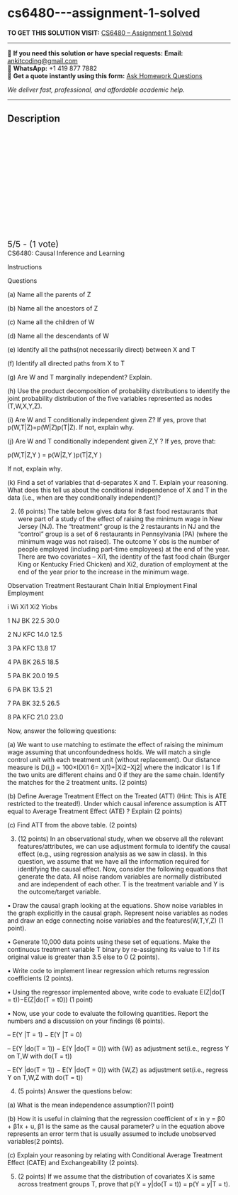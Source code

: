 # cs6480---assignment-1-solved
**TO GET THIS SOLUTION VISIT:** [CS6480 – Assignment 1 Solved](https://www.ankitcodinghub.com/product/cs6480-assignment-1-solved/)


---

📩 **If you need this solution or have special requests:** **Email:** ankitcoding@gmail.com  
📱 **WhatsApp:** +1 419 877 7882  
📄 **Get a quote instantly using this form:** [Ask Homework Questions](https://www.ankitcodinghub.com/services/ask-homework-questions/)

*We deliver fast, professional, and affordable academic help.*

---

<h2>Description</h2>



<div class="kk-star-ratings kksr-auto kksr-align-center kksr-valign-top" data-payload="{&quot;align&quot;:&quot;center&quot;,&quot;id&quot;:&quot;110502&quot;,&quot;slug&quot;:&quot;default&quot;,&quot;valign&quot;:&quot;top&quot;,&quot;ignore&quot;:&quot;&quot;,&quot;reference&quot;:&quot;auto&quot;,&quot;class&quot;:&quot;&quot;,&quot;count&quot;:&quot;1&quot;,&quot;legendonly&quot;:&quot;&quot;,&quot;readonly&quot;:&quot;&quot;,&quot;score&quot;:&quot;5&quot;,&quot;starsonly&quot;:&quot;&quot;,&quot;best&quot;:&quot;5&quot;,&quot;gap&quot;:&quot;4&quot;,&quot;greet&quot;:&quot;Rate this product&quot;,&quot;legend&quot;:&quot;5\/5 - (1 vote)&quot;,&quot;size&quot;:&quot;24&quot;,&quot;title&quot;:&quot;CS6480 - Assignment 1 Solved&quot;,&quot;width&quot;:&quot;138&quot;,&quot;_legend&quot;:&quot;{score}\/{best} - ({count} {votes})&quot;,&quot;font_factor&quot;:&quot;1.25&quot;}">

<div class="kksr-stars">

<div class="kksr-stars-inactive">
            <div class="kksr-star" data-star="1" style="padding-right: 4px">


<div class="kksr-icon" style="width: 24px; height: 24px;"></div>
        </div>
            <div class="kksr-star" data-star="2" style="padding-right: 4px">


<div class="kksr-icon" style="width: 24px; height: 24px;"></div>
        </div>
            <div class="kksr-star" data-star="3" style="padding-right: 4px">


<div class="kksr-icon" style="width: 24px; height: 24px;"></div>
        </div>
            <div class="kksr-star" data-star="4" style="padding-right: 4px">


<div class="kksr-icon" style="width: 24px; height: 24px;"></div>
        </div>
            <div class="kksr-star" data-star="5" style="padding-right: 4px">


<div class="kksr-icon" style="width: 24px; height: 24px;"></div>
        </div>
    </div>

<div class="kksr-stars-active" style="width: 138px;">
            <div class="kksr-star" style="padding-right: 4px">


<div class="kksr-icon" style="width: 24px; height: 24px;"></div>
        </div>
            <div class="kksr-star" style="padding-right: 4px">


<div class="kksr-icon" style="width: 24px; height: 24px;"></div>
        </div>
            <div class="kksr-star" style="padding-right: 4px">


<div class="kksr-icon" style="width: 24px; height: 24px;"></div>
        </div>
            <div class="kksr-star" style="padding-right: 4px">


<div class="kksr-icon" style="width: 24px; height: 24px;"></div>
        </div>
            <div class="kksr-star" style="padding-right: 4px">


<div class="kksr-icon" style="width: 24px; height: 24px;"></div>
        </div>
    </div>
</div>


<div class="kksr-legend" style="font-size: 19.2px;">
            5/5 - (1 vote)    </div>
    </div>
CS6480: Causal Inference and Learning

Instructions

Questions

(a) Name all the parents of Z

(b) Name all the ancestors of Z

(c) Name all the children of W

(d) Name all the descendants of W

(e) Identify all the paths(not necessarily direct) between X and T

(f) Identify all directed paths from X to T

(g) Are W and T marginally independent? Explain.

(h) Use the product decomposition of probability distributions to identify the joint probability distribution of the five variables represented as nodes (T,W,X,Y,Z).

(i) Are W and T conditionally independent given Z? If yes, prove that p(W,T|Z)=p(W|Z)p(T|Z). If not, explain why.

(j) Are W and T conditionally independent given Z,Y ? If yes, prove that:

p(W,T|Z,Y ) = p(W|Z,Y )p(T|Z,Y )

If not, explain why.

(k) Find a set of variables that d-separates X and T. Explain your reasoning. What does this tell us about the conditional independence of X and T in the data (i.e., when are they conditionally independent)?

2. (6 points) The table below gives data for 8 fast food restaurants that were part of a study of the effect of raising the minimum wage in New Jersey (NJ). The “treatment” group is the 2 restaurants in NJ and the “control” group is a set of 6 restaurants in Pennsylvania (PA) (where the minimum wage was not raised). The outcome Y obs is the number of people employed (including part-time employees) at the end of the year. There are two covariates – Xi1, the identity of the fast food chain (Burger King or Kentucky Fried Chicken) and Xi2, duration of employment at the end of the year prior to the increase in the minimum wage.

Observation Treatment Restaurant Chain Initial Employment Final Employment

i Wi Xi1 Xi2 Yiobs

1 NJ BK 22.5 30.0

2 NJ KFC 14.0 12.5

3 PA KFC 13.8 17

4 PA BK 26.5 18.5

5 PA BK 20.0 19.5

6 PA BK 13.5 21

7 PA BK 32.5 26.5

8 PA KFC 21.0 23.0

Now, answer the following questions:

(a) We want to use matching to estimate the effect of raising the minimum wage assuming that unconfoundedness holds. We will match a single control unit with each treatment unit (without replacement). Our distance measure is D(i,j) = 100×I(Xi1 6= Xj1)+|Xi2−Xj2| where the indicator I is 1 if the two units are different chains and 0 if they are the same chain. Identify the matches for the 2 treatment units. (2 points)

(b) Define Average Treatment Effect on the Treated (ATT) (Hint: This is ATE restricted to the treated!). Under which causal inference assumption is ATT equal to Average Treatment Effect (ATE) ? Explain (2 points)

(c) Find ATT from the above table. (2 points)

3. (12 points) In an observational study, when we observe all the relevant features/attributes, we can use adjustment formula to identify the causal effect (e.g., using regression analysis as we saw in class). In this question, we assume that we have all the information required for identifying the causal effect. Now, consider the following equations that generate the data. All noise random variables are normally distributed and are independent of each other. T is the treatment variable and Y is the outcome/target variable.

• Draw the causal graph looking at the equations. Show noise variables in the graph explicitly in the causal graph. Represent noise variables as nodes and draw an edge connecting noise variables and the features(W,T,Y,Z) (1 point).

• Generate 10,000 data points using these set of equations. Make the continuous treatment variable T binary by re-assigning its value to 1 if its original value is greater than 3.5 else to 0 (2 points).

• Write code to implement linear regression which returns regression coefficients (2 points).

• Using the regressor implemented above, write code to evaluate E(Z|do(T = t))−E(Z|do(T = t0)) (1 point)

• Now, use your code to evaluate the following quantities. Report the numbers and a discussion on your findings (6 points).

– E(Y |T = 1) − E(Y |T = 0)

– E(Y |do(T = 1)) − E(Y |do(T = 0)) with {W} as adjustment set(i.e., regress Y on T,W with do(T = t))

– E(Y |do(T = 1)) − E(Y |do(T = 0)) with {W,Z} as adjustment set(i.e., regress Y on T,W,Z with do(T = t))

4. (5 points) Answer the questions below:

(a) What is the mean independence assumption?(1 point)

(b) How it is useful in claiming that the regression coefficient of x in y = β0 + β1x + u, β1 is the same as the causal parameter? u in the equation above represents an error term that is usually assumed to include unobserved variables(2 points).

(c) Explain your reasoning by relating with Conditional Average Treatment Effect (CATE) and Exchangeability (2 points).

5. (2 points) If we assume that the distribution of covariates X is same across treatment groups T, prove that p(Y = y|do(T = t)) = p(Y = y|T = t).
